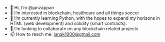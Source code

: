 - 👋 Hi, I’m @janzappan
- 👀 I’m interested in blockchain, healthcare and all things soccer
- 🌱 I’m currently learning Python, with the hopes to expand my horizons in HTML (web development) and solidity (smart contracts).
- 💞️ I’m looking to collaborate on any blockchain related projects
- 📫 How to reach me: janak1000@gmail.com

<!---
janzappan/janzappan is a ✨ special ✨ repository because its `README.md` (this file) appears on your GitHub profile.
You can click the Preview link to take a look at your changes.
--->
